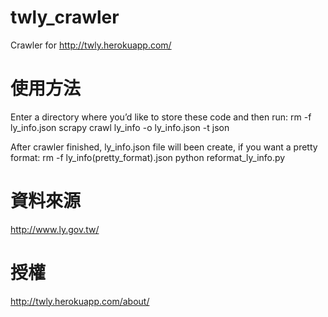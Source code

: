 twly_crawler
==========

Crawler for http://twly.herokuapp.com/

使用方法
======
Enter a directory where you’d like to store these code and then run:
rm -f ly_info.json
scrapy crawl ly_info -o ly_info.json -t json

After crawler finished, ly_info.json file will been create, if you want a pretty format:
rm -f ly_info(pretty_format).json
python reformat_ly_info.py

資料來源
======
http://www.ly.gov.tw/

授權
======
http://twly.herokuapp.com/about/
